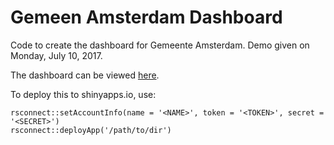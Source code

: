 # Gemeen Amsterdam Dashboard

Code to create the dashboard for Gemeente Amsterdam. Demo given on Monday, July 10, 2017.

The dashboard can be viewed [here](https://luijkr.shinyapps.io/gemeenteamsterdam_dashboard_shinyapps/).

To deploy this to shinyapps.io, use:

```
rsconnect::setAccountInfo(name = '<NAME>', token = '<TOKEN>', secret = '<SECRET>')
rsconnect::deployApp('/path/to/dir')
```